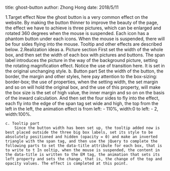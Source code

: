 title: ghost-button
author: Zhong Hong
date: 2018/5/11

1.Target effect
    Now the ghost button is a very common effect on the website. By making the button thinner to improve the beauty of the page, the effect we have to achieve is three pictures, which can be enlarged and rotated 360 degrees when the mouse is suspended. Each icon has a phantom button under each icons. When the mouse is suspended, there will be four sides flying into the mouse. Tooltip and other effects are described below.
2.Realization ideas
    a. Picture section
        First set the width of the whole box, and then set the width of each box with pictures and buttons. The span label introduces the picture in the way of the background picture, setting the rotating magnification effect. Notice the use of transition here. It is set in the original unchanging style.
    b. Button part
        Set the width of the button, the border, the margin and other styles, here pay attention to the box-sizing: border-box; the use of properties, when the setting width, the set margin and so on will hold the original box, and the use of this property, will make the box size is the set of high value, the inner margin and so on on the basis of the inward calculation. And then set the four sides to fly into the effect, each fly into the edge of the span tag set wide and high, the top from the left in the left, the animation effect is from left: - 110%, width:0 to left: - 2, width:100%.

    c. Tooltip part
        Since the button width has been set up, the tooltip added now is best placed outside the three big box labels, set its style to be absolutely positioned and hidden (opacity = 0) and make an inverted triangle with the span tag, and then use the jQuery to complete the following parts to set the data-title attribute for each box, that is to write to t In ooltip, when the mouse is suspended, the content in the data-title is written to the EM tag, the animation that sets its left property and sets the change, that is, the change of the top and opacity values. The effect is completed at this point.